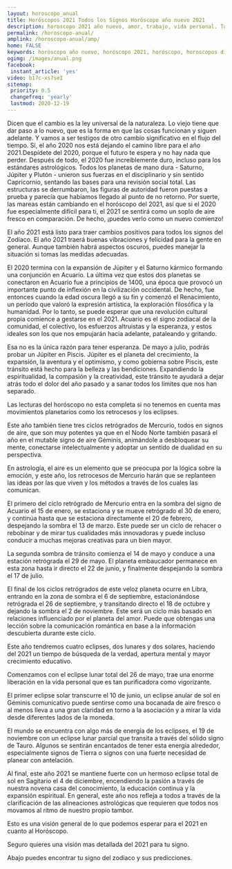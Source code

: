 ```yaml
---
layout: horoscopo_anual
title: Horóscopos 2021 Todos los Signos Horóscopo año nuevo 2021 
description: horoscopo 2021 año nuevo, amor, trabajo, vida personal. Todas las predicciones para aries, cancer, libra, virgo, capricornio, leo, sagitario, escorpio, piscis, acuario, geminis, tauro, gratis. Disfruta este año nuevo.
permalink: /horoscopo-anual/
amplink: /horoscopo-anual/amp/
home: FALSE
keywords: horóscopo año nuevo, horóscopo 2021, horóscopo, horoscopos diarios gratis del dia de hoy, horóscopo diario gratis,horóscopo ano nuevo 2021, horóscopo esperanza gracia, horoscopo 2021, horoscop, horóscopos gratis, horoscopo , horoscopo 2021 gratis, aries, cancer, libra, virgo, capricornio, leo, sagitario, escorpio, piscis, acuario, geminis, tauro, Tarot, Astrologia, Zodíaco, , horoscopo gratis,tarot en femenino,videncia gratuita,horoscopos gratuitos,horóscopos, astrologia,videncia gratis
ogimg: /images/anual.png
facebook:
 instant_article: 'yes'
video: b17c-xs7seI
sitemap:
 priority: 0.5
 changefreq: 'yearly'
 lastmod: 2020-12-19
---
```



Dicen que el cambio es la ley universal de la naturaleza. Lo viejo tiene que dar paso a lo nuevo, que es la forma en que las cosas funcionan y siguen adelante. Y vamos a ser testigos de otro cambio significativo en el flujo del tiempo. Sí, el año 2020 nos está dejando el camino libre para el año 2021.Despídete del 2020, porque el futuro te espera y no hay nada que perder. Después de todo, el 2020 fue increíblemente duro, incluso para los estándares astrológicos. Todos los planetas de mano dura - Saturno, Júpiter y Plutón - unieron sus fuerzas en el disciplinario y sin sentido Capricornio, sentando las bases para una revisión social total. Las estructuras se derrumbaron, las figuras de autoridad fueron puestas a prueba y parecía que habíamos llegado al punto de no retorno. Por suerte, las mareas están cambiando en el horóscopo del 2021, así que si el 2020 fue especialmente difícil para ti, el 2021 se sentirá como un soplo de aire fresco en comparación. De hecho, ¡puedes verlo como un nuevo comienzo!

El año 2021 está listo para traer cambios positivos para todos los signos del Zodíaco. El año 2021 traerá buenas vibraciones y felicidad para la gente en general. Aunque también habrá aspectos oscuros, puedes manejar la situación si tomas las medidas adecuadas.

El 2020 termina con la expansión de Júpiter y el Saturno kármico formando una conjunción en Acuario. La última vez que estos dos planetas se conectaron en Acuario fue a principios de 1400, una época que provocó un importante punto de inflexión en la civilización occidental. De hecho, fue entonces cuando la edad oscura llegó a su fin y comenzó el Renacimiento, un período que valoró la expresión artística, la exploración filosófica y la humanidad. Por lo tanto, se puede esperar que una revolución cultural propia comience a gestarse en el 2021. Acuario es el signo zodiacal de la comunidad, el colectivo, los esfuerzos altruistas y la esperanza, y estos ideales son los que nos empujarán hacia adelante, pataleando y gritando.

Esa no es la única razón para tener esperanza. De mayo a julio, podrás probar un Júpiter en Piscis. Júpiter es el planeta del crecimiento, la expansión, la aventura y el optimismo, y como gobierna sobre Piscis, este tránsito está hecho para la belleza y las bendiciones. Expandiendo la espiritualidad, la compasión y la creatividad, este tránsito te ayudará a dejar atrás todo el dolor del año pasado y a sanar todos los límites que nos han separado.

Las lecturas del horóscopo no esta completa si no tenemos en cuenta mas movimientos planetarios como los retrocesos y los eclipses.

Este año también tiene tres ciclos retrógrados de Mercurio, todos en signos de aire, que son muy potentes ya que en el Nodo Norte también pasará el año en el mutable signo de aire Géminis, animándole a desbloquear su mente, conectarse intelectualmente y adoptar un sentido de dualidad en su perspectiva.

En astrología, el aire es un elemento que se preocupa por la lógica sobre la emoción, y este año, los retrocesos de Mercurio harán que se replanteen las ideas por las que viven y los métodos a través de los cuales las comunican.

El primero del ciclo retrógrado de Mercurio entra en la sombra del signo de Acuario el 15 de enero, se estaciona y se mueve retrógrado el 30 de enero, y continúa hasta que se estaciona directamente el 20 de febrero, despejando la sombra el 13 de marzo. Este puede ser un ciclo de rehacer o rebobinar y de mirar tus cualidades más innovadoras y puede incluso conducir a muchas mejoras creativas para un bien mayor.

La segunda sombra de tránsito comienza el 14 de mayo y conduce a una estación retrógrada el 29 de mayo. El planeta embaucador permanece en esta zona hasta ir directo el 22 de junio, y finalmente despejando la sombra el 17 de julio.

El final de los ciclos retrógrados de este veloz planeta ocurre en Libra, entrando en la zona de sombra el 6 de septiembre, estacionándose retrógrada el 26 de septiembre, y transitando directo el 18 de octubre y dejando la sombra el 2 de noviembre. Este será un ciclo más basado en relaciones influenciado por el planeta del amor. Puede que obtengas una lección sobre la comunicación romántica en base a la información descubierta durante este ciclo.

Este año tendremos cuatro eclipses, dos lunares y dos solares, haciendo del 2021 un tiempo de búsqueda de la verdad, apertura mental y mayor crecimiento educativo.

Comenzamos con el eclipse lunar total del 26 de mayo, trae una enorme liberación en la vida personal que es tan purificadora como vigorizante.

El primer eclipse solar transcurre el 10 de junio, un eclipse anular de sol en Géminis comunicativo puede sentirse como una bocanada de aire fresco o al menos lleva a una gran claridad en torno a la asociación y a mirar la vida desde diferentes lados de la moneda.

El mundo se encuentra con algo más de energía de los eclipses, el 19 de noviembre con un eclipse lunar parcial que transita a través del sólido signo de Tauro. Algunos se sentirán encantados de tener esta energía alrededor, especialmente signos de Tierra o signos con una fuerte necesidad de planear con antelación.

Al final, este año 2021 se mantiene fuerte con un hermoso eclipse total de sol en Sagitario el 4 de diciembre, encendiendo la pasión a través de nuestra novena casa del conocimiento, la educación continua y la expansión espiritual. En general, este año nos refleja a todos a través de la clarificación de las alineaciones astrológicas que requieren que todos nos movamos al ritmo de nuestro propio tambor.

Esto es una visión general de lo que podemos esperar para el 2021 en cuanto al Horóscopo.

Seguro quieres una visión mas detallada del 2021 para tu signo.

Abajo puedes encontrar tu signo del zodiaco y sus predicciones.
        
